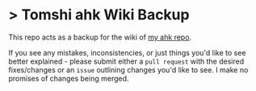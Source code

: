 # > Tomshi ahk Wiki Backup
This repo acts as a backup for the wiki of [my ahk repo](https://github.com/Tomshiii/ahk/).

If you see any mistakes, inconsistencies, or just things you'd like to see better explained - please submit either a `pull request` with the desired fixes/changes or an `issue` outlining changes you'd like to see. I make no promises of changes being merged.